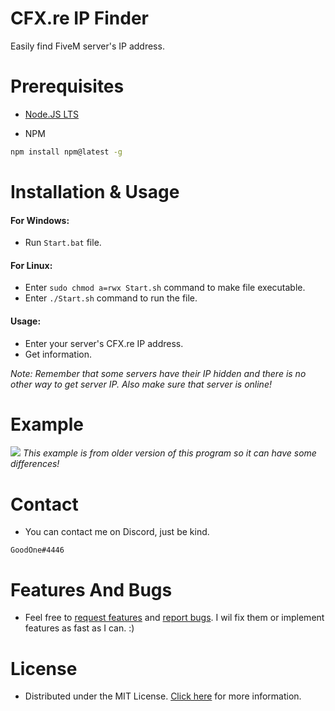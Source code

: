 # CFX.re IP Finder
Easily find FiveM server's IP address.
# Prerequisites
* [Node.JS LTS](https://nodejs.org/en/download/)

* NPM
```bash
npm install npm@latest -g
```
# Installation & Usage
#### For Windows:
* Run `Start.bat` file.
#### For Linux:
* Enter `sudo chmod a=rwx Start.sh` command to make file executable.
* Enter `./Start.sh` command to run the file.
#### Usage:
* Enter your server's CFX.re IP address.
* Get information.

*Note: Remember that some servers have their IP hidden and there is no other way to get server IP. Also make sure that server is online!*
# Example
![](https://cdn.discordapp.com/attachments/515966102791127051/881251566454202368/Preview.gif)
*This example is from older version of this program so it can have some differences!*
# Contact
* You can contact me on Discord, just be kind.
```
GoodOne#4446
```
# Features And Bugs
* Feel free to [request features](https://github.com/GoodOne120/CFX.re-IP-Finder/issues/new) and [report bugs](https://github.com/GoodOne120/CFX.re-IP-Finder/issues/new). I wil fix them or implement features as fast as I can. :)
# License
* Distributed under the MIT License. [Click here](https://github.com/GoodOne120/CFX.re-IP-Finder/blob/main/LICENSE) for more information.